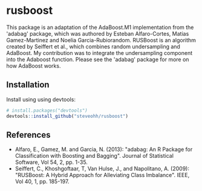 # rusboost

This package is an adaptation of the AdaBoost.M1 implementation
from the 'adabag' package, which was authored by Esteban Alfaro-Cortes,
Matias Gamez-Martinez and Noelia Garcia-Rubiorandom. RUSBoost is an
algorithm created by Seiffert et al., which combines random undersampling
and AdaBoost. My contribution was to integrate the undersampling component
into the Adaboost function. Please see the 'adabag' package for more on how
AdaBoost works.

## Installation

Install using using devtools:

```R
# install.packages("devtools")
devtools::install_github("steveohh/rusboost")
```

## References

* Alfaro, E., Gamez, M. and Garcia, N. (2013): "adabag: An R Package for Classification with Boosting and Bagging". Journal of Statistical Software, Vol 54, 2, pp. 1-35.
* Seiffert, C., Khoshgoftaar, T, Van Hulse, J., and Napolitano, A. (2009): "RUSBoost: A Hybrid Approach for Alleviating Class Imbalance". IEEE, Vol 40, 1, pp. 185-197.
